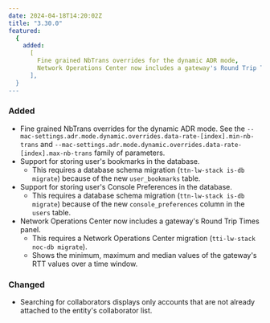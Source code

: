 ```yaml
---
date: 2024-04-18T14:20:02Z
title: "3.30.0"
featured:
  {
    added:
      [
        Fine grained NbTrans overrides for the dynamic ADR mode,
        Network Operations Center now includes a gateway's Round Trip Times panel,
      ],
  }
---
```


### Added

- Fine grained NbTrans overrides for the dynamic ADR mode. See the `--mac-settings.adr.mode.dynamic.overrides.data-rate-[index].min-nb-trans` and `--mac-settings.adr.mode.dynamic.overrides.data-rate-[index].max-nb-trans` family of parameters.
- Support for storing user's bookmarks in the database.
  - This requires a database schema migration (`ttn-lw-stack is-db migrate`) because of the new `user_bookmarks` table.
- Support for storing user's Console Preferences in the database.
  - This requires a database schema migration (`ttn-lw-stack is-db migrate`) because of the new `console_preferences` column in the `users` table.
- Network Operations Center now includes a gateway's Round Trip Times panel.
  - This requires a Network Operations Center migration (`tti-lw-stack noc-db migrate`).
  - Shows the minimum, maximum and median values of the gateway's RTT values over a time window.

### Changed

- Searching for collaborators displays only accounts that are not already attached to the entity's collaborator list.
